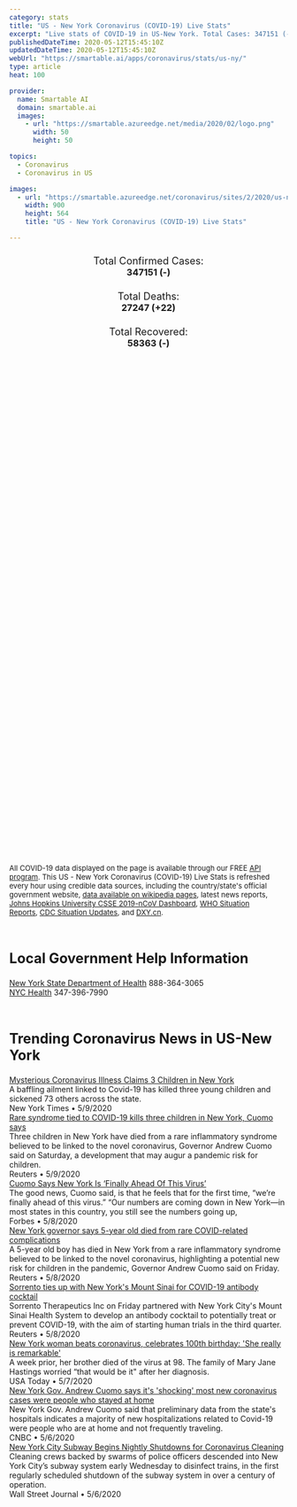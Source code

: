 ```yaml
---
category: stats
title: "US - New York Coronavirus (COVID-19) Live Stats"
excerpt: "Live stats of COVID-19 in US-New York. Total Cases: 347151 (-), Deaths: 27247 (+22), Recoveries: 58363(-)."
publishedDateTime: 2020-05-12T15:45:10Z
updatedDateTime: 2020-05-12T15:45:10Z
webUrl: "https://smartable.ai/apps/coronavirus/stats/us-ny/"
type: article
heat: 100

provider:
  name: Smartable AI
  domain: smartable.ai
  images:
    - url: "https://smartable.azureedge.net/media/2020/02/logo.png"
      width: 50
      height: 50

topics:
  - Coronavirus
  - Coronavirus in US

images:
  - url: "https://smartable.azureedge.net/coronavirus/sites/2/2020/us-ny.jpg"
    width: 900
    height: 564
    title: "US - New York Coronavirus (COVID-19) Live Stats"

---
```

<div class="total-stats" style="text-align: center;">
    <h3>
	    <div style="font-size: 18px; font-weight: 400;">Total Confirmed Cases:</div>
	    347151 (-)
    </h3>
    <h3>
	    <div style="font-size: 18px; font-weight: 400;">Total Deaths:</div>
	    27247 (<span class='red'>+22</span>)
    </h3>
    <h3>
	    <div style="font-size: 18px; font-weight: 400;">Total Recovered:</div>
	    58363 (-)
    </h3>
</div>

<script type="text/javascript" src="https://www.gstatic.com/charts/loader.js"></script>

<div id="time_series_chart" style="width: 100%; height: 400px;"></div>
<script type="text/javascript">
  google.charts.load('current', {'packages':['corechart']});
  google.charts.setOnLoadCallback(drawChart);
  function drawChart() {
    var data = google.visualization.arrayToDataTable([
      ['Date', 'Total Cases', 'Total Deaths', 'Total Recovered'],
      ['1/22/2020', 0, 0, 0],['1/23/2020', 0, 0, 0],['1/24/2020', 0, 0, 0],['1/25/2020', 0, 0, 0],['1/26/2020', 0, 0, 0],['1/27/2020', 0, 0, 0],['1/28/2020', 0, 0, 0],['1/29/2020', 0, 0, 0],['1/30/2020', 0, 0, 0],['1/31/2020', 0, 0, 0],['2/1/2020', 0, 0, 0],['2/2/2020', 0, 0, 0],['2/3/2020', 0, 0, 0],['2/4/2020', 0, 0, 0],['2/5/2020', 0, 0, 0],['2/6/2020', 0, 0, 0],['2/7/2020', 0, 0, 0],['2/8/2020', 0, 0, 0],['2/9/2020', 0, 0, 0],['2/10/2020', 0, 0, 0],['2/11/2020', 0, 0, 0],['2/12/2020', 0, 0, 0],['2/13/2020', 0, 0, 0],['2/14/2020', 0, 0, 0],['2/15/2020', 0, 0, 0],['2/16/2020', 0, 0, 0],['2/17/2020', 0, 0, 0],['2/18/2020', 0, 0, 0],['2/19/2020', 0, 0, 0],['2/20/2020', 0, 0, 0],['2/21/2020', 0, 0, 0],['2/22/2020', 0, 0, 0],['2/23/2020', 0, 0, 0],['2/24/2020', 0, 0, 0],['2/25/2020', 0, 0, 0],['2/26/2020', 0, 0, 0],['2/27/2020', 0, 0, 0],['2/28/2020', 0, 0, 0],['2/29/2020', 0, 0, 0],['3/1/2020', 0, 0, 0],['3/2/2020', 1, 0, 0],['3/3/2020', 2, 0, 0],['3/4/2020', 11, 0, 0],['3/5/2020', 23, 0, 0],['3/6/2020', 31, 0, 0],['3/7/2020', 76, 0, 0],['3/8/2020', 106, 0, 0],['3/9/2020', 142, 0, 0],['3/10/2020', 150, 0, 0],['3/11/2020', 218, 0, 0],['3/12/2020', 326, 0, 0],['3/13/2020', 439, 0, 0],['3/14/2020', 613, 2, 0],['3/15/2020', 746, 6, 0],['3/16/2020', 974, 10, 0],['3/17/2020', 1708, 16, 0],['3/18/2020', 3086, 17, 1],['3/19/2020', 5712, 38, 1],['3/20/2020', 8515, 56, 1],['3/21/2020', 12322, 76, 1],['3/22/2020', 16916, 153, 1],['3/23/2020', 23230, 183, 1],['3/24/2020', 26376, 271, 1],['3/25/2020', 33033, 366, 1],['3/26/2020', 39140, 461, 1],['3/27/2020', 46094, 605, 1],['3/28/2020', 53520, 834, 1],['3/29/2020', 59746, 966, 1],['3/30/2020', 67384, 1342, 1],['3/31/2020', 76049, 1714, 1],['4/1/2020', 84046, 2220, 6409],['4/2/2020', 92743, 2468, 6440],['4/3/2020', 103060, 2935, 6555],['4/4/2020', 114174, 3565, 11163],['4/5/2020', 123160, 4159, 12924],['4/6/2020', 131830, 4758, 14183],['4/7/2020', 140386, 5489, 15592],['4/8/2020', 151079, 6269, 15927],['4/9/2020', 161807, 7067, 16234],['4/10/2020', 174489, 7887, 16517],['4/11/2020', 181825, 8650, 16957],['4/12/2020', 190288, 9385, 25582],['4/13/2020', 196146, 10058, 26068],['4/14/2020', 203377, 10842, 26611],['4/15/2020', 214698, 11620, 27188],['4/16/2020', 223691, 12248, 27712],['4/17/2020', 235395, 17131, 27850],['4/18/2020', 242570, 17627, 28431],['4/19/2020', 248417, 18298, 28822],['4/20/2020', 253311, 18822, 29311],['4/21/2020', 258589, 19470, 29506],['4/22/2020', 263744, 20248, 29511],['4/23/2020', 271162, 20982, 30817],['4/24/2020', 277165, 21454, 30817],['4/25/2020', 288313, 22109, 31218],['4/26/2020', 293991, 22371, 31218],['4/27/2020', 298004, 22764, 45557],['4/28/2020', 301450, 23144, 46963],['4/29/2020', 306158, 23577, 48173],['4/30/2020', 310839, 23780, 49405],['5/1/2020', 315015, 24072, 49986],['5/2/2020', 319213, 24368, 50567],['5/3/2020', 323883, 24824, 52791],['5/4/2020', 327374, 25105, 53345],['5/5/2020', 330139, 25241, 53731],['5/6/2020', 333491, 25956, 54597],['5/7/2020', 337421, 26365, 55547],['5/8/2020', 340705, 26585, 56412],['5/9/2020', 343409, 26848, 56566],['5/10/2020', 345406, 26916, 58100],['5/11/2020', 347151, 27225, 58363],['5/12/2020', 347151, 27247, 58363],
    ]);
    var options = {
      curveType: 'none',
      chartArea: {'width': '80%', 'height': '80%'},
      legend: { position: 'top' },
      lineWidth: 5,
      colors: ['#f60109', '#444444', '#81B71F']
    };
    var chart = new google.visualization.LineChart(document.getElementById('time_series_chart'));
    chart.draw(data, options);
  }
</script>

<div id="geo_chart" style="width: 100%; height: 500px;"></div>
<script type="text/javascript">
  google.charts.load('current', {
    'packages':['geochart'],
    'mapsApiKey': 'AIzaSyDk1HhVhLaveyKrUhhHZ5YwzIpEcbdal6U'
  });
  google.charts.setOnLoadCallback(drawRegionsMap);
  function drawRegionsMap() {
    var data = google.visualization.arrayToDataTable([
      ['LATITUDE', 'LONGITUDE', 'DESCRIPTION', 'Total Cases', 'Total Deaths'],
      [42.65258, -73.756233, "Albany", 1456, 75],[42.3193, -77.7386, "Allegany", 38, 2],[42.1716, -75.8586, "Broome", 378, 28],[42.0368, -78.3373, "Cattaraugus", 61, 2],[42.7511, -76.6994, "Cayuga", 60, 2],[42.0747, -79.485, "Chautauqua", 41, 4],[42.0127, -76.7298, "Chemung", 131, 3],[42.624, -75.3353, "Chenango", 111, 3],[44.6951, -73.4563, "Clinton", 76, 4],[42.4134, -73.6778, "Columbia", 314, 25],[42.6004, -76.1784, "Cortland", 32, 1],[42.4459, -74.9088, "Delaware", 65, 4],[41.6191, -73.7944, "Dutchess", 3378, 103],[43.0085, -78.6308, "Erie", 4483, 370],[43.8345, -73.7647, "Essex", 40, 0],[44.2326, -74.4621, "Franklin", 17, 0],[43.1028, -74.2661, "Fulton", 109, 11],[42.978, -77.9899, "Genesee", 173, 3],[42.1773, -74.0229, "Greene", 206, 10],[43.5944, -74.3822, "Hamilton", 5, 1],[43.1859, -75.0151, "Herkimer", 81, 3],[43.7351, -76.1344, "Jefferson", 68, 0],[42.5838, -77.7915, "Livingston", 102, 6],[42.7401, -75.5436, "Madison", 251, 7],[41.3046, 74.1827, "Monroe", 1851, 149],[42.942, -74.1907, "Montgomery", 67, 4],[40.6546, -73.5594, "Nassau", 38337, 1973],[40.7128, -74.006, "New York", 185357, 20056],[43.1451, -78.8777, "Niagara", 655, 47],[43.0479, -75.2811, "Oneida", 669, 25],[43.0409, -76.1438, "Onondaga", 1287, 69],[42.8095, -77.2582, "Ontario", 107, 9],[41.3782, -74.6909, "Orange", 9599, 388],[43.3213, -78.3891, "Orleans", 130, 20],[43.3194, -76.5778, "Oswego", 75, 3],[42.7978, -74.7506, "Otsego", 67, 4],[41.4228, -73.6069, "Putnam", 1098, 56],[42.5332, -73.7493, "Rensselaer", 411, 23],[41.1489, -73.983, "Rockland", 12484, 576],[43.0324, -73.936, "Saratoga", 403, 13],[42.8614, -73.9206, "Schenectady", 575, 28],[42.7068, -74.3473, "Schoharie", 46, 2],[42.335, -76.7881, "Schuyler", 8, 0],[44.7481, -74.997, "St. Lawrence", 190, 2],[42.1634, -77.0925, "Steuben", 228, 39],[40.9849, -72.6151, "Suffolk", 36911, 1639],[41.7962, -74.7429, "Sullivan", 1109, 26],[42.2149, -76.496, "Tioga", 107, 14],[42.4113, -76.4883, "Tompkins", 132, 0],[41.8586, -74.3118, "Ulster", 1454, 58],[43.5614, -73.6588, "Warren", 217, 21],[43.4082, -73.2617, "Washington", 210, 13],[43.2371, -77.0628, "Wayne", 81, 2],[41.122, -73.7949, "Westchester", 31384, 1305],[42.6312, -78.0525, "Wyoming", 77, 5],[43.8947, -75.3914, "Lewis", 11, 5],[42.6135, -76.8225, "Seneca", 49, 2],[42.6123, -77.0916, "Yates", 21, 4],
    ]);
    var options = {
      backgroundColor: {fill:'transparent',stroke:'#FFF' ,strokeWidth:0 }, 
      displayMode: 'markers',
      region: 'US-NY', 
      resolution: 'metros',
      colorAxis: {colors: ['#F27D81', '#f60109']},
      sizeAxis: {minSize:3,  maxSize:12},
    };
    var chart = new google.visualization.GeoChart(document.getElementById('geo_chart'));
    chart.draw(data, options);
  };
</script>

<div id="geo_table"></div>
<script type="text/javascript">
  google.charts.load('current', {'packages':['table']});
  google.charts.setOnLoadCallback(drawTable);
  function drawTable() {
    var data = new google.visualization.DataTable();
    data.addColumn('string', 'Location');
    data.addColumn('number', 'Total Cases');
    data.addColumn('number', 'New Cases');
    data.addColumn('number', 'Active Cases');
    data.addColumn('number', 'Total Deaths');
    data.addColumn('number', 'New Deaths');
    data.addColumn('number', 'Total Recovered');
    data.addRows([
      [{v:"Albany", f:"Albany"}, 1456, 0, 1381, 75, 1, 0],[{v:"Allegany", f:"Allegany"}, 38, 0, 9, 2, 0, 27],[{v:"Broome", f:"Broome"}, 378, 0, 264, 28, 1, 86],[{v:"Cattaraugus", f:"Cattaraugus"}, 61, 0, 59, 2, 0, 0],[{v:"Cayuga", f:"Cayuga"}, 60, 0, 16, 2, 0, 42],[{v:"Chautauqua", f:"Chautauqua"}, 41, 0, 13, 4, 0, 24],[{v:"Chemung", f:"Chemung"}, 131, 0, 118, 3, 0, 10],[{v:"Chenango", f:"Chenango"}, 111, 0, 108, 3, 0, 0],[{v:"Clinton", f:"Clinton"}, 76, 0, 28, 4, 0, 44],[{v:"Columbia", f:"Columbia"}, 314, 0, 223, 25, 0, 66],[{v:"Cortland", f:"Cortland"}, 32, 0, 3, 1, 0, 28],[{v:"Delaware", f:"Delaware"}, 65, 0, 29, 4, 0, 32],[{v:"Dutchess", f:"Dutchess"}, 3378, 0, 2902, 103, 0, 373],[{v:"Erie", f:"Erie"}, 4483, 0, 3634, 370, 11, 479],[{v:"Essex", f:"Essex"}, 40, 0, 32, 0, 0, 8],[{v:"Franklin", f:"Franklin"}, 17, 0, 13, 0, 0, 4],[{v:"Fulton", f:"Fulton"}, 109, 0, 98, 11, 2, 0],[{v:"Genesee", f:"Genesee"}, 173, 0, 106, 3, 0, 64],[{v:"Greene", f:"Greene"}, 206, 0, 136, 10, 0, 60],[{v:"Hamilton", f:"Hamilton"}, 5, 0, 4, 1, 0, 0],[{v:"Herkimer", f:"Herkimer"}, 81, 0, 78, 3, 0, 0],[{v:"Jefferson", f:"Jefferson"}, 68, 0, 59, 0, 0, 9],[{v:"Livingston", f:"Livingston"}, 102, 0, 67, 6, 0, 29],[{v:"Madison", f:"Madison"}, 251, 0, 138, 7, 0, 106],[{v:"Monroe", f:"Monroe"}, 1851, 1, 1177, 149, 2, 525],[{v:"Montgomery", f:"Montgomery"}, 67, 0, 38, 4, 0, 25],[{v:"Nassau", f:"Nassau"}, 38337, 0, 34211, 1973, 0, 2153],[{v:"New York", f:"New York"}, 185357, 0, 165301, 20056, 0, 0],[{v:"Niagara", f:"Niagara"}, 655, 0, 454, 47, 1, 154],[{v:"Oneida", f:"Oneida"}, 669, 0, 531, 25, 0, 113],[{v:"Onondaga", f:"Onondaga"}, 1287, 0, 796, 69, 0, 422],[{v:"Ontario", f:"Ontario"}, 107, 0, 51, 9, 0, 47],[{v:"Orange", f:"Orange"}, 9599, 15, 9211, 388, 0, 0],[{v:"Orleans", f:"Orleans"}, 130, 0, 88, 20, 0, 22],[{v:"Oswego", f:"Oswego"}, 75, 0, 26, 3, 0, 46],[{v:"Otsego", f:"Otsego"}, 67, 0, 32, 4, 0, 31],[{v:"Putnam", f:"Putnam"}, 1098, 0, 1042, 56, 0, 0],[{v:"Rensselaer", f:"Rensselaer"}, 411, 0, 283, 23, 0, 105],[{v:"Rockland", f:"Rockland"}, 12484, 0, 11908, 576, 0, 0],[{v:"Saratoga", f:"Saratoga"}, 403, 0, 269, 13, 0, 121],[{v:"Schenectady", f:"Schenectady"}, 575, 0, 349, 28, 0, 198],[{v:"Schoharie", f:"Schoharie"}, 46, 0, 44, 2, 1, 0],[{v:"Schuyler", f:"Schuyler"}, 8, 0, 2, 0, 0, 6],[{v:"St. Lawrence", f:"St. Lawrence"}, 190, 0, 188, 2, 0, 0],[{v:"Steuben", f:"Steuben"}, 228, 0, 85, 39, 0, 104],[{v:"Suffolk", f:"Suffolk"}, 36911, 0, 33160, 1639, 0, 2112],[{v:"Sullivan", f:"Sullivan"}, 1109, 0, 737, 26, 1, 346],[{v:"Tioga", f:"Tioga"}, 107, 0, 73, 14, 0, 20],[{v:"Tompkins", f:"Tompkins"}, 132, 0, 38, 0, 0, 94],[{v:"Ulster", f:"Ulster"}, 1454, 0, 1235, 58, 0, 161],[{v:"Warren", f:"Warren"}, 217, 0, 196, 21, 0, 0],[{v:"Washington", f:"Washington"}, 210, 0, 158, 13, 1, 39],[{v:"Wayne", f:"Wayne"}, 81, 0, 44, 2, 0, 35],[{v:"Westchester", f:"Westchester"}, 31384, 0, 20708, 1305, 0, 9371],[{v:"Wyoming", f:"Wyoming"}, 77, 0, 41, 5, 0, 31],[{v:"Lewis", f:"Lewis"}, 11, 0, 1, 5, 0, 5],[{v:"Seneca", f:"Seneca"}, 49, 0, 47, 2, 0, 0],[{v:"Yates", f:"Yates"}, 21, 0, 15, 4, 1, 2],
    ]);
    data.setProperty(0, 0, 'style', 'min-width:100px');
    var table = new google.visualization.Table(document.getElementById('geo_table'));
    table.draw(data, {allowHtml: true, sortColumn: 2, sortAscending: false, width: '660px', height: '100%'});
  }
</script>

<span style="font-size: 13px">All COVID-19 data displayed on the page is available through our FREE <a href="https://developer.smartable.ai">API program</a>. This US - New York Coronavirus (COVID-19) Live Stats is refreshed every hour using credible data sources, including the country/state's official government website, <a href="https://en.wikipedia.org/wiki/2019%E2%80%9320_coronavirus_pandemic" target="_blank">data available on wikipedia pages</a>, latest news reports, <a href="https://systems.jhu.edu/research/public-health/ncov/" target="_blank">Johns Hopkins University CSSE 2019-nCoV Dashboard</a>, <a href="https://www.who.int/emergencies/diseases/novel-coronavirus-2019/situation-reports" target="_blank">WHO Situation Reports</a>, <a href="https://www.cdc.gov/coronavirus/2019-ncov/index.html" target="_blank">CDC Situation Updates</a>, and <a href="https://ncov.dxy.cn/ncovh5/view/pneumonia" target="_blank">DXY.cn</a>.</span>

<h2 id="news" class="center" style="margin-top: 60px; font-size: 25px;">Local Government Help Information</h2>
<div class="info center">
<a href="https://www.health.ny.gov/" target="_blank" rel="noopener noreferrer">New York State Department of Health</a> 888-364-3065<br /><a href="https://www1.nyc.gov/site/doh/health/health-topics/coronavirus.page" target="_blank" rel="noopener noreferrer">NYC Health</a> 347-396-7990
</div>
<h2 id="news" class="center" style="margin-top: 60px; font-size: 25px;">Trending Coronavirus News in US-New York</h2>
<div class="row">
<div class="col-md-6 col-sm-12">
  <div class="content-card">
	<a href="https://www.nytimes.com/2020/05/09/health/mysterious-coronavirus-illness-claims-3-children-in-new-york.html"><div class="card-image" style="background-image: url(https://static01.nyt.com/images/2020/05/09/us/politics/09virus-kids/merlin_171615855_3fcf73e0-bb43-4f50-85ee-4542d445b500-facebookJumbo.jpg)"></div></a>
	<div class="content">
		<div class="card-title"><a href="https://www.nytimes.com/2020/05/09/health/mysterious-coronavirus-illness-claims-3-children-in-new-york.html">Mysterious Coronavirus Illness Claims 3 Children in New York</a></div>
		<div class="card-excerpt">A baffling ailment linked to Covid-19 has killed three young children and sickened 73 others across the state.</div>
		<div class="card-meta">
			<span class="card-provider">New York Times</span> • <span class="card-date">5/9/2020</span>
		</div>
	</div>
  </div>
</div>
<div class="col-md-6 col-sm-12">
  <div class="content-card">
	<a href="https://www.reuters.com/article/us-health-coronavirus-usa-ny-idUSKBN22L0OF"><div class="card-image" style="background-image: url(https://s4.reutersmedia.net/resources/r/?m=02&d=20200509&t=2&i=1518049053&w=&fh=545px&fw=&ll=&pl=&sq=&r=LYNXMPEG480M9)"></div></a>
	<div class="content">
		<div class="card-title"><a href="https://www.reuters.com/article/us-health-coronavirus-usa-ny-idUSKBN22L0OF">Rare syndrome tied to COVID-19 kills three children in New York, Cuomo says</a></div>
		<div class="card-excerpt">Three children in New York have died from a rare inflammatory syndrome believed to be linked to the novel coronavirus, Governor Andrew Cuomo said on Saturday, a development that may augur a pandemic risk for children.</div>
		<div class="card-meta">
			<span class="card-provider">Reuters</span> • <span class="card-date">5/9/2020</span>
		</div>
	</div>
  </div>
</div>
<div class="col-md-6 col-sm-12">
  <div class="content-card">
	<a href="https://www.forbes.com/sites/sergeiklebnikov/2020/05/08/cuomo-says-new-york-is-finally-ahead-of-this-virus/"><div class="card-image" style="background-image: url(https://thumbor.forbes.com/thumbor/fit-in/1200x0/filters%3Aformat%28jpg%29/https%3A%2F%2Fspecials-images.forbesimg.com%2Fimageserve%2F5eb58ade170c940006485cd8%2F0x0.jpg)"></div></a>
	<div class="content">
		<div class="card-title"><a href="https://www.forbes.com/sites/sergeiklebnikov/2020/05/08/cuomo-says-new-york-is-finally-ahead-of-this-virus/">Cuomo Says New York Is ‘Finally Ahead Of This Virus’</a></div>
		<div class="card-excerpt">The good news, Cuomo said, is that he feels that for the first time, “we’re finally ahead of this virus.” “Our numbers are coming down in New York—in most states in this country, you still see the numbers going up,</div>
		<div class="card-meta">
			<span class="card-provider">Forbes</span> • <span class="card-date">5/8/2020</span>
		</div>
	</div>
  </div>
</div>
<div class="col-md-6 col-sm-12">
  <div class="content-card">
	<a href="https://www.reuters.com/article/us-health-coronavirus-usa-new-york-idUSKBN22K2C0"><div class="card-image" style="background-image: url(https://s3.reutersmedia.net/resources/r/?m=02&d=20200508&t=2&i=1517982487&w=&fh=545px&fw=&ll=&pl=&sq=&r=LYNXMPEG471GQ)"></div></a>
	<div class="content">
		<div class="card-title"><a href="https://www.reuters.com/article/us-health-coronavirus-usa-new-york-idUSKBN22K2C0">New York governor says 5-year old died from rare COVID-related complications</a></div>
		<div class="card-excerpt">A 5-year old boy has died in New York from a rare inflammatory syndrome believed to be linked to the novel coronavirus, highlighting a potential new risk for children in the pandemic, Governor Andrew Cuomo said on Friday.</div>
		<div class="card-meta">
			<span class="card-provider">Reuters</span> • <span class="card-date">5/8/2020</span>
		</div>
	</div>
  </div>
</div>
<div class="col-md-6 col-sm-12">
  <div class="content-card">
	<a href="https://www.reuters.com/article/us-health-coronavirus-sorrento-thera-idUSKBN22K1QX"><div class="card-image" style="background-image: url(https://s2.reutersmedia.net/resources/r/?m=02&d=20200508&t=2&i=1517941902&w=&fh=545px&fw=&ll=&pl=&sq=&r=LYNXMPEG4713H)"></div></a>
	<div class="content">
		<div class="card-title"><a href="https://www.reuters.com/article/us-health-coronavirus-sorrento-thera-idUSKBN22K1QX">Sorrento ties up with New York's Mount Sinai for COVID-19 antibody cocktail</a></div>
		<div class="card-excerpt">Sorrento Therapeutics Inc on Friday partnered with New York City's Mount Sinai Health System to develop an antibody cocktail to potentially treat or prevent COVID-19, with the aim of starting human trials in the third quarter.</div>
		<div class="card-meta">
			<span class="card-provider">Reuters</span> • <span class="card-date">5/8/2020</span>
		</div>
	</div>
  </div>
</div>
<div class="col-md-6 col-sm-12">
  <div class="content-card">
	<a href="https://www.usatoday.com/story/news/nation/2020/05/07/new-york-woman-beats-coronavirus-celebrates-100th-birthday/3090164001/"><div class="card-image" style="background-image: url(https://www.gannett-cdn.com/presto/2020/05/07/PROC/818d0811-1f2d-418b-9eda-2ff3a3882058-MaryJaneHastings.jpg?auto=webp&crop=610,344,x0,y133&format=pjpg&width=1200)"></div></a>
	<div class="content">
		<div class="card-title"><a href="https://www.usatoday.com/story/news/nation/2020/05/07/new-york-woman-beats-coronavirus-celebrates-100th-birthday/3090164001/">New York woman beats coronavirus, celebrates 100th birthday: 'She really is remarkable'</a></div>
		<div class="card-excerpt">A week prior, her brother died of the virus at 98. The family of Mary Jane Hastings worried “that would be it" after her diagnosis.</div>
		<div class="card-meta">
			<span class="card-provider">USA Today</span> • <span class="card-date">5/7/2020</span>
		</div>
	</div>
  </div>
</div>
<div class="col-md-6 col-sm-12">
  <div class="content-card">
	<a href="https://www.cnbc.com/video/2020/05/06/new-york-gov-andrew-cuomo-says-its-shocking-most-new-coronavirus-cases-were-people-who-stayed-at-home.html"><div class="card-image" style="background-image: url(https://image.cnbcfm.com/api/v1/image/106515969-1588339507418gettyimages-1211432279.jpeg?v=1588339543)"></div></a>
	<div class="content">
		<div class="card-title"><a href="https://www.cnbc.com/video/2020/05/06/new-york-gov-andrew-cuomo-says-its-shocking-most-new-coronavirus-cases-were-people-who-stayed-at-home.html">New York Gov. Andrew Cuomo says it's 'shocking' most new coronavirus cases were people who stayed at home</a></div>
		<div class="card-excerpt">New York Gov. Andrew Cuomo said that preliminary data from the state's hospitals indicates a majority of new hospitalizations related to Covid-19 were people who are at home and not frequently traveling.</div>
		<div class="card-meta">
			<span class="card-provider">CNBC</span> • <span class="card-date">5/6/2020</span>
		</div>
	</div>
  </div>
</div>
<div class="col-md-6 col-sm-12">
  <div class="content-card">
	<a href="https://www.wsj.com/articles/new-york-city-subway-begins-nightly-shutdowns-for-coronavirus-cleaning-11588767945"><div class="card-image" style="background-image: url(https://images.wsj.net/im-184067/social)"></div></a>
	<div class="content">
		<div class="card-title"><a href="https://www.wsj.com/articles/new-york-city-subway-begins-nightly-shutdowns-for-coronavirus-cleaning-11588767945">New York City Subway Begins Nightly Shutdowns for Coronavirus Cleaning</a></div>
		<div class="card-excerpt">Cleaning crews backed by swarms of police officers descended into New York City’s subway system early Wednesday to disinfect trains, in the first regularly scheduled shutdown of the subway system in over a century of operation.</div>
		<div class="card-meta">
			<span class="card-provider">Wall Street Journal</span> • <span class="card-date">5/6/2020</span>
		</div>
	</div>
  </div>
</div>

</div>

